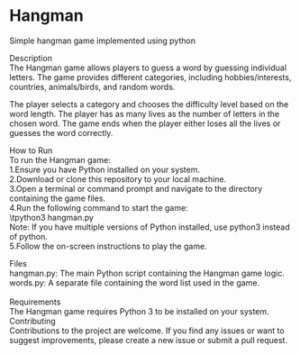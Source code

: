 # Hangman
Simple hangman game implemented using python

Description  
The Hangman game allows players to guess a word by guessing individual letters. The game provides different categories, including hobbies/interests, countries, animals/birds, and random words.
  
The player selects a category and chooses the difficulty level based on the word length. The player has as many lives as the number of letters in the chosen word. The game ends when the player either loses all the lives or guesses the word correctly.
  
How to Run  
To run the Hangman game:  
1.Ensure you have Python installed on your system.  
2.Download or clone this repository to your local machine.<br>
3.Open a terminal or command prompt and navigate to the directory containing the game files.<br>
4.Run the following command to start the game:<br>
      \tpython3 hangman.py<br>
Note: If you have multiple versions of Python installed, use python3 instead of python.<br>
5.Follow the on-screen instructions to play the game.<br>
  
Files<br>
hangman.py: The main Python script containing the Hangman game logic.<br>
words.py: A separate file containing the word list used in the game.<br>
<br>
Requirements<br>
The Hangman game requires Python 3 to be installed on your system.
<br>
Contributing<br>
Contributions to the project are welcome. If you find any issues or want to suggest improvements, please create a new issue or submit a pull request.
